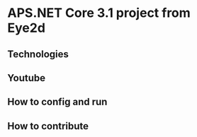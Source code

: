 # APS.NET Core 3.1 project from Eye2d
## Technologies
## Youtube
## How to config and run
## How to contribute